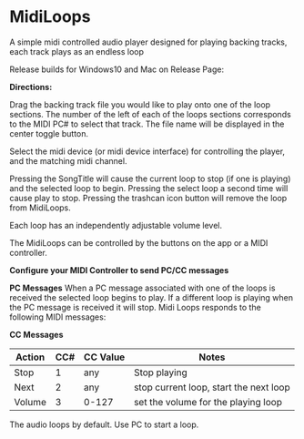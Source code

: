 # MidiLoops
A simple midi controlled audio player designed for playing backing tracks, each track plays as an endless loop

Release builds for Windows10 and Mac on Release Page: 

**Directions:**

Drag the backing track file you would like to play onto one of the loop sections.  The number of the left of 
each of the loops sections corresponds to the MIDI PC# to select that track.  The file name will be displayed 
in the center toggle button.

Select the midi device (or midi device interface) for controlling the player, and the matching midi channel.

Pressing the SongTitle will cause the current loop to stop (if one is playing) and the selected loop to begin.  Pressing 
the select loop a second time will cause play to stop. Pressing the trashcan icon button will remove the 
loop from MidiLoops.

Each loop has an independently adjustable volume level.  


The MidiLoops can be controlled by the buttons on the app or a MIDI controller.

**Configure your MIDI Controller to send PC/CC messages**

**PC Messages**
When a PC message associated with one of the loops is received the selected loop begins to play.  If a different loop is playing when the 
PC message is received it will stop. Midi Loops responds to the following MIDI messages:

**CC Messages**

| Action | CC# | CC Value | Notes                                  |
|--------|-----|----------|----------------------------------------|
| Stop   | 1   | any      | Stop playing                           |
| Next   | 2   | any      | stop current loop, start the next loop |
| Volume | 3   | 0-127    | set the volume for the playing loop    |

The audio loops by default.
Use PC to start a loop.
